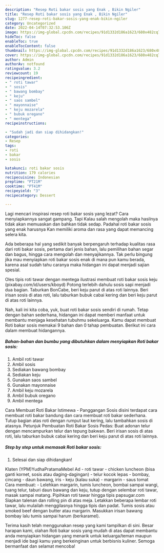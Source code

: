 ```yaml
---
description: "Resep Roti bakar sosis yang Enak , Bikin Ngiler"
title: "Resep Roti bakar sosis yang Enak , Bikin Ngiler"
slug: 1277-resep-roti-bakar-sosis-yang-enak-bikin-ngiler
category: Uncategorized
date: 2022-04-14T07:32:53.106Z
image: https://img-global.cpcdn.com/recipes/91d1332d186a1623/680x482cq70/roti-bakar-sosis-foto-resep-utama.jpg
hideToc: false
enableToc: true
enableTocContent: false
thumbnail: https://img-global.cpcdn.com/recipes/91d1332d186a1623/680x482cq70/roti-bakar-sosis-foto-resep-utama.jpg
cover: https://img-global.cpcdn.com/recipes/91d1332d186a1623/680x482cq70/roti-bakar-sosis-foto-resep-utama.jpg
author: Admin
authorAv: notfound
ratingvalue: 3.2
reviewcount: 19
recipeingredient:
- " roti tawar"
- " sosis"
- " bawang bombay"
- " keju"
- " saos sambel"
- " mayonnaise"
- " keju mozarela"
- " bubuk oregano"
- " mentega"
recipeinstructions:

- "Sudah jadi dan siap dihidangkan!"
categories:
- Resep
tags:
- roti
- bakar
- sosis

katakunci: roti bakar sosis 
nutrition: 179 calories
recipecuisine: Indonesian
preptime: "PT21M"
cooktime: "PT41M"
recipeyield: "3"
recipecategory: Dessert

---
```



Lagi mencari inspirasi resep roti bakar sosis yang lezat? Cara menyiapkannya sangat gampang. Tapi Kalau salah mengolah maka hasilnya tidak akan memuaskan dan bahkan tidak sedap. Padahal roti bakar sosis yang enak harusnya Kan memiliki aroma dan rasa yang dapat memancing selera kita.


Ada beberapa hal yang sedikit banyak berpengaruh terhadap kualitas rasa dari roti bakar sosis, pertama dari jenis bahan, lalu pemilihan bahan segar dan bagus, hingga cara mengolah dan menyajikannya. Tak perlu bingung jika mau menyiapkan roti bakar sosis enak di mana pun kamu berada, karena asal sudah tahu caranya maka hidangan ini dapat menjadi sajian spesial.

Oles tipis roti tawar dengan mentega ilustrasi membuat roti bakar sosis keju (pixabay.com/id/users/kboyd) Potong terlebih dahulu sosis sapi menjadi dua bagian. Taburkan BonCabe, beri keju parut di atas roti lainnya. Beri irisan sosis di atas roti, lalu taburkan bubuk cabai kering dan beri keju parut di atas roti lainnya.


Nah, kali ini kita coba, yuk, buat roti bakar sosis sendiri di rumah. Tetap dengan bahan sederhana, hidangan ini dapat memberi manfaat untuk membantu menjaga kesehatan tubuhmu sekeluarga. Kamu dapat membuat Roti bakar sosis memakai 9 bahan dan 0 tahap pembuatan. Berikut ini cara dalam membuat hidangannya.

<!--inarticleads1-->

##### Bahan-bahan dan bumbu yang dibutuhkan dalam menyiapkan Roti bakar sosis:

1. Ambil  roti tawar
1. Ambil  sosis
1. Sediakan  bawang bombay
1. Sediakan  keju
1. Gunakan  saos sambel
1. Gunakan  mayonnaise
1. Ambil  keju mozarela
1. Ambil  bubuk oregano
1. Ambil  mentega


Cara Membuat Roti Bakar Istimewa - Panggangan Sosis disini terdapat cara membuat roti bakar bandung dan cara membuat roti bakar sederhana. Tutup bagian atas roti dengan rumput laut kering, lalu tambahkan sosis di atasnya. Petunjuk Pembuatan Roti Bakar Sosis Pedas: Buat adonan telur dengan mencampurkan telur dan tepung bakwan. Beri irisan sosis di atas roti, lalu taburkan bubuk cabai kering dan beri keju parut di atas roti lainnya. 

<!--inarticleads2-->

##### Step by step untuk memasak Roti bakar sosis:


1. Selesai dan siap dihidangkan!

Klaten (YPM)YudhaPratamaMebel Ad - roti tawar - chicken luncheon (bisa ganti kornet, sosis atau daging-dagingan) - telur kocok lepas - bombay, cincang - daun bawang, iris - keju (kalau suka) - margarin - saus tomat Cara membuat: - Lelehkan margarin, tumis luncheon, bombai sampai wangi, tuang telur, taburi daun bawang dan keju, tutup dengan selembar roti tawar, masak sampai matang. Pipihkan roti tawar hingga tipis papsugar.com Siapkan talenan dan rolling pin di atas meja. Letakkan beberapa lembar roti tawar, lalu mulailah menggilasnya hingga tipis dan padat. Tumis sosis atau smoked beef dengan butter atau margarin. Masukkan irisan bawang bombay lalu tumis sampai harum (berkaramel). 

Terima kasih telah menggunakan resep yang kami tampilkan di sini. Besar harapan kami, olahan Roti bakar sosis yang mudah di atas dapat membantu anda menyiapkan hidangan yang menarik untuk keluarga/teman maupun menjadi ide bagi kamu yang berkeinginan untuk berbisnis kuliner. Semoga bermanfaat dan selamat mencoba!
